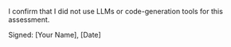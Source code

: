 I confirm that I did not use LLMs or code-generation tools for this assessment.

Signed: [Your Name], [Date]
